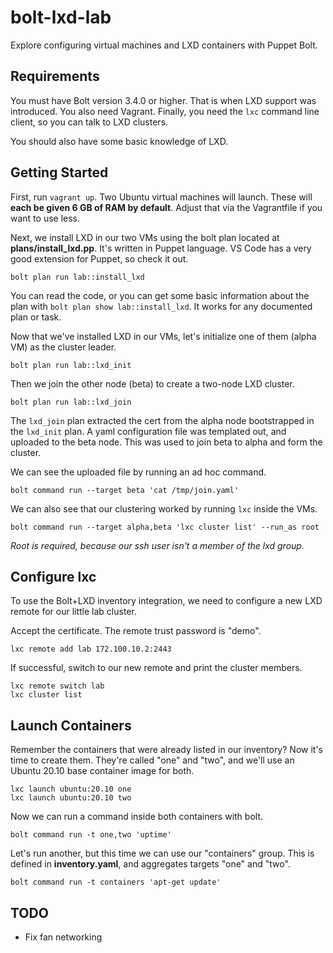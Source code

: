 # bolt-lxd-lab

Explore configuring virtual machines and LXD containers with Puppet Bolt.

## Requirements

You must have Bolt version 3.4.0 or higher. That is when LXD support was
introduced. You also need Vagrant. Finally, you need the `lxc` command
line client, so you can talk to LXD clusters.

You should also have some basic knowledge of LXD.

## Getting Started

First, run `vagrant up`. Two Ubuntu virtual machines will launch. These
will **each be given 6 GB of RAM by default**. Adjust that via the 
Vagrantfile if you want to use less.

Next, we install LXD in our two VMs using the bolt plan located at
**plans/install_lxd.pp**. It's written in Puppet language. VS Code
has a very good extension for Puppet, so check it out.

```
bolt plan run lab::install_lxd
```

You can read the code, or you can get some basic information about
the plan with `bolt plan show lab::install_lxd`. It works for any
documented plan or task.

Now that we've installed LXD in our VMs, let's initialize one of 
them (alpha VM) as the cluster leader.

```
bolt plan run lab::lxd_init
```

Then we join the other node (beta) to create a two-node LXD cluster.

```
bolt plan run lab::lxd_join
```

The `lxd_join` plan extracted the cert from the alpha node bootstrapped in the 
`lxd_init` plan. A yaml configuration file was templated out, and uploaded to
the beta node. This was used to join beta to alpha and form the cluster.

We can see the uploaded file by running an ad hoc command.

```
bolt command run --target beta 'cat /tmp/join.yaml'
```

We can also see that our clustering worked by running `lxc` inside the VMs.

```
bolt command run --target alpha,beta 'lxc cluster list' --run_as root
```

_Root is required, because our ssh user isn't a member of the lxd group._

## Configure lxc

To use the Bolt+LXD inventory integration, we need to configure a new LXD 
remote for our little lab cluster.

Accept the certificate. The remote trust password is "demo".

```
lxc remote add lab 172.100.10.2:2443
```

If successful, switch to our new remote and print the cluster members.

```
lxc remote switch lab
lxc cluster list
```

## Launch Containers

Remember the containers that were already listed in our inventory? Now it's
time to create them. They're called "one" and "two", and we'll use an
Ubuntu 20.10 base container image for both.

```
lxc launch ubuntu:20.10 one
lxc launch ubuntu:20.10 two
```

Now we can run a command inside both containers with bolt.

```
bolt command run -t one,two 'uptime'
```

Let's run another, but this time we can use our "containers" group. This is
defined in **inventory.yaml**, and aggregates targets "one" and "two".

```
bolt command run -t containers 'apt-get update'
```

## TODO

* Fix fan networking 
